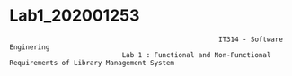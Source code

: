 # Lab1_202001253

                                                        IT314 - Software Enginering
                                Lab 1 : Functional and Non-Functional Requirements of Library Management System  
